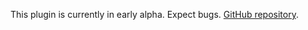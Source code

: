 This plugin is currently in early alpha. Expect bugs. [GitHub repository](https://github.com/amki/hunt-walker).